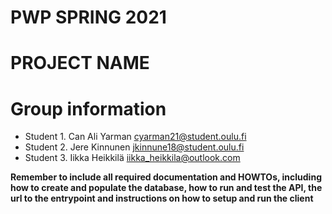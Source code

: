 # PWP SPRING 2021
# PROJECT NAME
# Group information
* Student 1. Can Ali Yarman cyarman21@student.oulu.fi
* Student 2. Jere Kinnunen jkinnune18@student.oulu.fi
* Student 3. Iikka Heikkilä iikka_heikkila@outlook.com

__Remember to include all required documentation and HOWTOs, including how to create and populate the database, how to run and test the API, the url to the entrypoint and instructions on how to setup and run the client__


